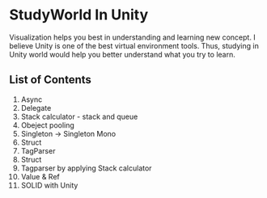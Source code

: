 # StudyWorld In Unity

Visualization helps you best in understanding and learning new concept. I believe Unity is one of the best virtual environment tools.
Thus, studying in Unity world would help you better understand what you try to learn.

## List of Contents

1. Async
2. Delegate
3. Stack calculator - stack and queue
4. Obeject pooling
5. Singleton -> Singleton Mono
6. Struct
7. TagParser
8. Struct
9. Tagparser by applying Stack calculator
10. Value & Ref
11. SOLID with Unity
